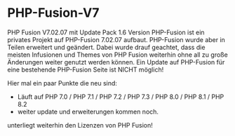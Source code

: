 # PHP-Fusion-V7 
PHP Fusion V7.02.07 mit  Update Pack 1.6 Version
PHP-Fusion ist ein privates Projekt auf PHP-Fusion 7.02.07 aufbaut. PHP-Fusion wurde aber in Teilen erweitert und geändert. Dabei wurde drauf geachtet, dass die meisten Infusionen und Themes von PHP Fusion weiterhin ohne all zu große Änderungen weiter genutzt werden können. 
Ein Update auf PHP-Fusion für eine bestehende PHP-Fusion Seite ist NICHT möglich!

Hier mal ein paar Punkte die neu sind:
- Läuft auf PHP 7.0 / PHP 7.1 / PHP 7.2 / PHP 7.3 / PHP 8.0 / PHP 8.1 / PHP 8.2
- weiter update und erweiterungen kommen noch.

 unterliegt weiterhin den Lizenzen von PHP Fusion!


